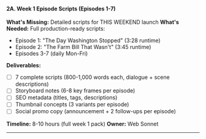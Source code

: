 #### **2A. Week 1 Episode Scripts (Episodes 1-7)**

**What's Missing:** Detailed scripts for THIS WEEKEND launch
**What's Needed:** Full production-ready scripts:

- Episode 1: "The Day Washington Stopped" (3:28 runtime)
- Episode 2: "The Farm Bill That Wasn't" (3:45 runtime)
- Episodes 3-7 (daily Mon-Fri)

**Deliverables:**

- [ ] 7 complete scripts (800-1,000 words each, dialogue + scene descriptions)
- [ ] Storyboard notes (6-8 key frames per episode)
- [ ] SEO metadata (titles, tags, descriptions)
- [ ] Thumbnail concepts (3 variants per episode)
- [ ] Social promo copy (announcement + 2 follow-ups per episode)

**Timeline:** 8-10 hours (full week 1 pack)
**Owner:** Web Sonnet

---
